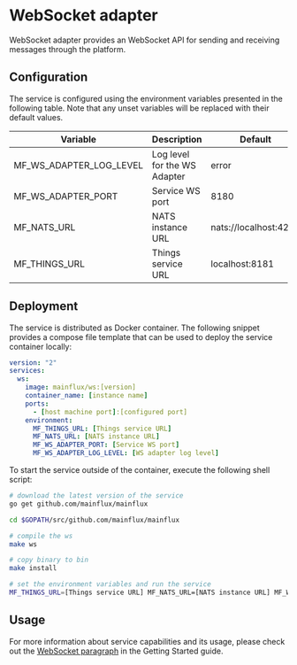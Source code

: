 # WebSocket adapter

WebSocket adapter provides an WebSocket API for sending and receiving messages through the platform.

## Configuration

The service is configured using the environment variables presented in the
following table. Note that any unset variables will be replaced with their
default values.

| Variable                  | Description                   | Default               |
|---------------------------|-------------------------------|-----------------------|
| MF_WS_ADAPTER_LOG_LEVEL   | Log level for the WS Adapter  | error                 |
| MF_WS_ADAPTER_PORT        | Service WS port               | 8180                  |
| MF_NATS_URL               | NATS instance URL             | nats://localhost:4222 |
| MF_THINGS_URL             | Things service URL            | localhost:8181        |

## Deployment

The service is distributed as Docker container. The following snippet provides
a compose file template that can be used to deploy the service container locally:

```yaml
version: "2"
services:
  ws:
    image: mainflux/ws:[version]
    container_name: [instance name]
    ports:
      - [host machine port]:[configured port]
    environment:
      MF_THINGS_URL: [Things service URL]
      MF_NATS_URL: [NATS instance URL]
      MF_WS_ADAPTER_PORT: [Service WS port]
      MF_WS_ADAPTER_LOG_LEVEL: [WS adapter log level]
```

To start the service outside of the container, execute the following shell script:

```bash
# download the latest version of the service
go get github.com/mainflux/mainflux

cd $GOPATH/src/github.com/mainflux/mainflux

# compile the ws
make ws

# copy binary to bin
make install

# set the environment variables and run the service
MF_THINGS_URL=[Things service URL] MF_NATS_URL=[NATS instance URL] MF_WS_ADAPTER_PORT=[Service WS port] MF_WS_ADAPTER_LOG_LEVEL=[WS adapter log level] $GOBIN/mainflux-ws
```

## Usage

For more information about service capabilities and its usage, please check out
the [WebSocket paragraph](https://mainflux.readthedocs.io/en/latest/getting-started/#websocket) in the Getting Started guide.
